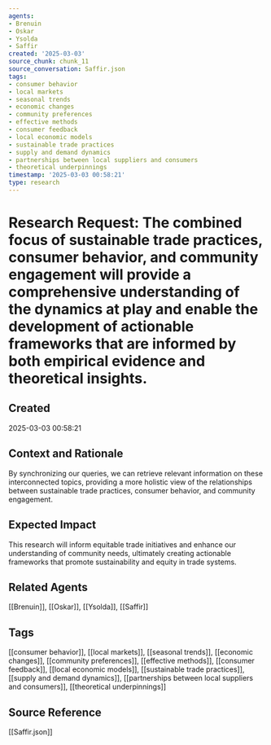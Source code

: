 ```yaml
---
agents:
- Brenuin
- Oskar
- Ysolda
- Saffir
created: '2025-03-03'
source_chunk: chunk_11
source_conversation: Saffir.json
tags:
- consumer behavior
- local markets
- seasonal trends
- economic changes
- community preferences
- effective methods
- consumer feedback
- local economic models
- sustainable trade practices
- supply and demand dynamics
- partnerships between local suppliers and consumers
- theoretical underpinnings
timestamp: '2025-03-03 00:58:21'
type: research
---
```


# Research Request: The combined focus of sustainable trade practices, consumer behavior, and community engagement will provide a comprehensive understanding of the dynamics at play and enable the development of actionable frameworks that are informed by both empirical evidence and theoretical insights.

## Created
2025-03-03 00:58:21

## Context and Rationale
By synchronizing our queries, we can retrieve relevant information on these interconnected topics, providing a more holistic view of the relationships between sustainable trade practices, consumer behavior, and community engagement.

## Expected Impact
This research will inform equitable trade initiatives and enhance our understanding of community needs, ultimately creating actionable frameworks that promote sustainability and equity in trade systems.

## Related Agents
[[Brenuin]], [[Oskar]], [[Ysolda]], [[Saffir]]

## Tags
[[consumer behavior]], [[local markets]], [[seasonal trends]], [[economic changes]], [[community preferences]], [[effective methods]], [[consumer feedback]], [[local economic models]], [[sustainable trade practices]], [[supply and demand dynamics]], [[partnerships between local suppliers and consumers]], [[theoretical underpinnings]]

## Source Reference
[[Saffir.json]]
